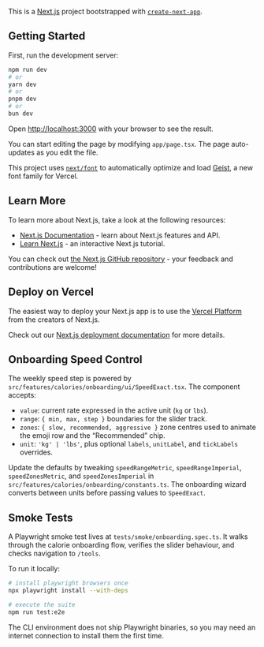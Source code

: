 This is a [Next.js](https://nextjs.org) project bootstrapped with [`create-next-app`](https://nextjs.org/docs/app/api-reference/cli/create-next-app).

## Getting Started

First, run the development server:

```bash
npm run dev
# or
yarn dev
# or
pnpm dev
# or
bun dev
```

Open [http://localhost:3000](http://localhost:3000) with your browser to see the result.

You can start editing the page by modifying `app/page.tsx`. The page auto-updates as you edit the file.

This project uses [`next/font`](https://nextjs.org/docs/app/building-your-application/optimizing/fonts) to automatically optimize and load [Geist](https://vercel.com/font), a new font family for Vercel.

## Learn More

To learn more about Next.js, take a look at the following resources:

- [Next.js Documentation](https://nextjs.org/docs) - learn about Next.js features and API.
- [Learn Next.js](https://nextjs.org/learn) - an interactive Next.js tutorial.

You can check out [the Next.js GitHub repository](https://github.com/vercel/next.js) - your feedback and contributions are welcome!

## Deploy on Vercel

The easiest way to deploy your Next.js app is to use the [Vercel Platform](https://vercel.com/new?utm_medium=default-template&filter=next.js&utm_source=create-next-app&utm_campaign=create-next-app-readme) from the creators of Next.js.

Check out our [Next.js deployment documentation](https://nextjs.org/docs/app/building-your-application/deploying) for more details.

## Onboarding Speed Control

The weekly speed step is powered by `src/features/calories/onboarding/ui/SpeedExact.tsx`. The component accepts:

- `value`: current rate expressed in the active unit (`kg` or `lbs`).
- `range`: `{ min, max, step }` boundaries for the slider track.
- `zones`: `{ slow, recommended, aggressive }` zone centres used to animate the emoji row and the “Recommended” chip.
- `unit`: `'kg' | 'lbs'`, plus optional `labels`, `unitLabel`, and `tickLabels` overrides.

Update the defaults by tweaking `speedRangeMetric`, `speedRangeImperial`, `speedZonesMetric`, and `speedZonesImperial` in `src/features/calories/onboarding/constants.ts`. The onboarding wizard converts between units before passing values to `SpeedExact`.

## Smoke Tests

A Playwright smoke test lives at `tests/smoke/onboarding.spec.ts`. It walks through the calorie onboarding flow, verifies the slider behaviour, and checks navigation to `/tools`.

To run it locally:

```bash
# install playwright browsers once
npx playwright install --with-deps

# execute the suite
npm run test:e2e
```

The CLI environment does not ship Playwright binaries, so you may need an internet connection to install them the first time.
